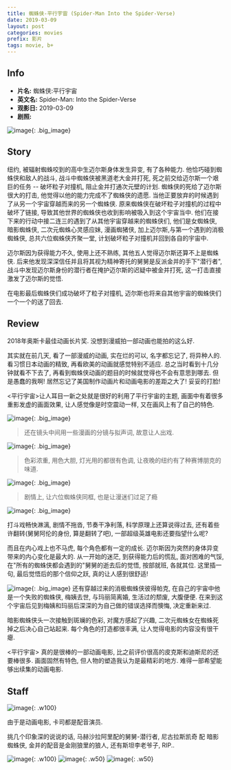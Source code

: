 ```yaml
---
title: 蜘蛛侠-平行宇宙 (Spider-Man Into the Spider-Verse)
date: 2019-03-09
layout: post
categories: movies
prefix: 影片
tags: movie, b+
---
```


## Info

- **片名:** 蜘蛛侠:平行宇宙
- **英文名:** Spider-Man: Into the Spider-Verse
- **观影日:** 2019-03-09
- **剧照:**

![image](/assets/images/2019-03-09/2019-03-16-23-15-18.jpg){: .big_image}

## Story

纽约, 被辐射蜘蛛咬到的高中生迈尔斯身体发生异变, 有了各种能力. 他恰巧碰到蜘蛛侠和敌人的战斗, 战斗中蜘蛛侠被黑道老大金并打死, 死之前交给迈尔斯一个艰巨的任务 -- 破坏粒子对撞机, 阻止金并打通次元壁的计划. 蜘蛛侠的死给了迈尔斯很大的打击, 他觉得以他的能力完成不了蜘蛛侠的遗愿. 当他正要放弃的时候遇到了从另一个宇宙穿越而来的另一个蜘蛛侠. 原来蜘蛛侠在破坏粒子对撞机的过程中破坏了链接, 导致其他世界的蜘蛛侠也收到影响被吸入到这个宇宙当中. 他们在接下来的行动中接二连三的遇到了从其他宇宙穿越来的蜘蛛侠们, 他们是女蜘蛛侠, 暗影蜘蛛侠, 二次元蜘蛛心灵感应妹, 漫画蜘猪侠, 加上迈尔斯,与第一个遇到的消极蜘蛛侠, 总共六位蜘蛛侠齐聚一堂, 计划破坏粒子对撞机并回到各自的宇宙中.

迈尔斯因为获得能力不久, 使用上还不熟练, 其他五人觉得迈尔斯还算不上是蜘蛛侠. 后来他发现深深信任并且将其视为精神寄托的舅舅是反派金并的手下"潜行者", 战斗中发现迈尔斯身份的潜行者在掩护迈尔斯的迟疑中被金并打死, 这一打击直接激发了迈尔斯的觉悟.

在电影最后蜘蛛侠们成功破坏了粒子对撞机, 迈尔斯也将来自其他宇宙的蜘蛛侠们一个一个的送了回去.

## Review

2018年奥斯卡最佳动画长片奖. 没想到漫威拍一部动画也能拍的这么好.

其实就在前几天, 看了一部漫威的动画, 实在烂的可以, 名字都忘记了,  将异种人的. 看习惯日本动画的精致, 再看欧美的动画就感觉特别不适应. 总之当时看到十几分钟就看不下去了, 再看到蜘蛛侠动画的题目的时候就觉得也不会有意思到哪去. 但是愚蠢的我啊! 居然忘记了美国制作动画片和动画电影的差距之大了! 妥妥的打脸!

\<平行宇宙>让人耳目一新之处就是很好的利用了平行宇宙的主题, 画面中有着很多重影发虚的画面效果, 让人感觉像是时空震动一样, 又在画风上有了自己的特色.

![image](/assets/images/2019-03-09/2019-03-16-23-58-33.png){: .big_image}
>还在镜头中间用一些漫画的分镜与拟声词, 故意让人出戏.

![image](/assets/images/2019-03-09/2019-03-16-23-53-04.jpg){: .big_image}
>色彩浓重, 用色大胆, 灯光用的都很有色调, 让夜晚的纽约有了种赛博朋克的味道.

![image](/assets/images/2019-03-09/2019-03-17-00-00-57.jpg){: .big_image}
>剧情上, 让六位蜘蛛侠同框, 也是让漫迷们过足了瘾

![image](/assets/images/2019-03-09/2019-03-17-00-02-32.jpg){: .big_image}

打斗戏畅快淋漓, 剧情不拖沓, 节奏干净利落, 科学原理上还算说得过去, 还有着些许翻转(舅舅阿伦的身份, 算是翻转了吧), 一部超级英雄电影还要指望什么呢?

而且在内心戏上也不马虎, 每个角色都有一定的成长. 迈尔斯因为突然的身体异变带来的内心变化是最大的. 从一开始的迷茫, 到获得能力后的慌乱, 面对困难的气馁, 在"所有的蜘蛛侠都会遇到的"舅舅的逝去后的觉悟, 按部就班, 各就其位. 这里插一句, 最后觉悟后的那个信仰之跃, 真的让人感到很舒适!

![image](/assets/images/2019-03-09/2019-03-17-00-12-21.jpg){: .big_image}
还有穿越过来的消极蜘蛛侠彼得帕克, 在自己的宇宙中他是一个失败的蜘蛛侠, 梅姨去世, 与玛丽简离婚, 生活过的颓废, 大腹便便. 在来到这个宇宙后见到梅姨和玛丽后深深的为自己做的错误选择而懊悔, 决定重新来过.

暗影蜘蛛侠头一次接触到斑斓的色彩, 对魔方感起了兴趣, 二次元蜘蛛女在蜘蛛死掉之后决心自己站起来. 每个角色的打造都很丰满, 让人觉得电影的内容没有很干瘪.

\<平行宇宙> 真的是很棒的一部动画电影, 比之前评价很高的皮克斯和迪斯尼的还要棒很多. 画面固然有特色, 但人物的塑造我认为是最精彩的地方. 难得一部希望能够出续集的动画电影.

## Staff

![image](/assets/images/2019-03-09/2019-03-17-00-24-47.png){: .w100}

由于是动画电影, 卡司都是配音演员.

挑几个印象深的说说的话, 马赫沙拉阿里配的舅舅-潜行者, 尼古拉斯凯奇 配 暗影蜘蛛侠, 金并的配音是金刚狼里的狼人, 还有斯坦李老爷子, RIP..

![image](/assets/images/2019-03-09/2019-03-17-00-25-50.png){: .w100}
![image](/assets/images/2019-03-09/2019-03-17-00-26-39.png){: .w50}
![image](/assets/images/2019-03-09/2019-03-17-00-27-07.png){: .w50}
